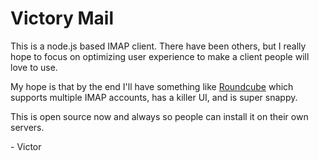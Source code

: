 Victory Mail
============

This is a node.js based IMAP client. There have been others, but I really hope to focus on optimizing user experience to make a client people will love to use.

My hope is that by the end I'll have something like [Roundcube](http://roundcube.net) which supports multiple IMAP accounts, has a killer UI, and is super snappy.

This is open source now and always so people can install it on their own servers.


\- Victor
